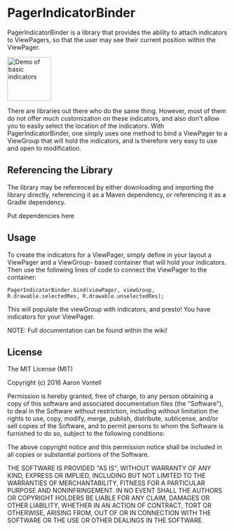 # PagerIndicatorBinder

PagerIndicatorBinder is a library that provides the ability to attach indicators to ViewPagers,
so that the user may see their current position within the ViewPager.

<img src="demo.gif" alt="Demo of basic indicators" style="height: 100px;"/>

There are libraries out there who do the same thing. However, most of them do not offer much
customization on these indicators, and also don't allow you to easily select the location of
the indicators. With PagerIndicatorBinder, one simply uses one method to bind a ViewPager to a
ViewGroup that will hold the indicators, and is therefore very easy to use and open to
modification.

## Referencing the Library

The library may be referenced by either downloading and importing the library directly, referencing
it as a Maven dependency, or referencing it as a Gradle dependency.

Put dependencies here

## Usage

To create the indicators for a ViewPager, simply define in your layout a ViewPager and a ViewGroup-
based container that will hold your indicators. Then use the following lines of code to connect the
ViewPager to the container:

`PagerIndicatorBinder.bind(viewPager, viewGroup, R.drawable.selectedRes, R.drawable.unselectedRes);`

This will populate the viewGroup with indicators, and presto! You have indicators for your ViewPager.

NOTE: Full documentation can be found within the wiki!

## License
The MIT License (MIT)

Copyright (c) 2016 Aaron Vontell

Permission is hereby granted, free of charge, to any person obtaining a copy of this software and associated documentation files (the "Software"), to deal in the Software without restriction, including without limitation the rights to use, copy, modify, merge, publish, distribute, sublicense, and/or sell copies of the Software, and to permit persons to whom the Software is furnished to do so, subject to the following conditions:

The above copyright notice and this permission notice shall be included in all copies or substantial portions of the Software.

THE SOFTWARE IS PROVIDED "AS IS", WITHOUT WARRANTY OF ANY KIND, EXPRESS OR IMPLIED, INCLUDING BUT NOT LIMITED TO THE WARRANTIES OF MERCHANTABILITY, FITNESS FOR A PARTICULAR PURPOSE AND NONINFRINGEMENT. IN NO EVENT SHALL THE AUTHORS OR COPYRIGHT HOLDERS BE LIABLE FOR ANY CLAIM, DAMAGES OR OTHER LIABILITY, WHETHER IN AN ACTION OF CONTRACT, TORT OR OTHERWISE, ARISING FROM, OUT OF OR IN CONNECTION WITH THE SOFTWARE OR THE USE OR OTHER DEALINGS IN THE SOFTWARE.
